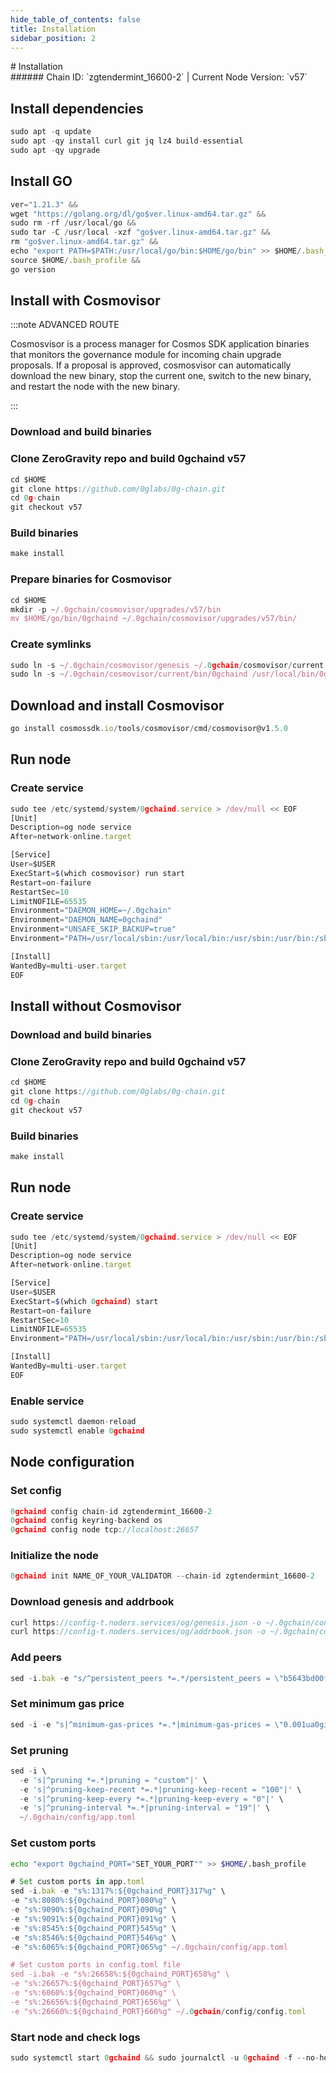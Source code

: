 ```yaml
---
hide_table_of_contents: false
title: Installation
sidebar_position: 2
---
```


<div class="h1-with-icon icon-og">
# Installation
</div>
###### Chain ID: `zgtendermint_16600-2` | Current Node Version: `v57`

## Install dependencies

```js
sudo apt -q update
sudo apt -qy install curl git jq lz4 build-essential
sudo apt -qy upgrade
```

## Install GO
```js
ver="1.21.3" &&
wget "https://golang.org/dl/go$ver.linux-amd64.tar.gz" &&
sudo rm -rf /usr/local/go &&
sudo tar -C /usr/local -xzf "go$ver.linux-amd64.tar.gz" &&
rm "go$ver.linux-amd64.tar.gz" &&
echo "export PATH=$PATH:/usr/local/go/bin:$HOME/go/bin" >> $HOME/.bash_profile &&
source $HOME/.bash_profile &&
go version
```

## Install with Cosmovisor
:::note ADVANCED ROUTE

Cosmosvisor is a process manager for Cosmos SDK application binaries that monitors the governance module for incoming chain upgrade proposals. If a proposal is approved, cosmosvisor can automatically download the new binary, stop the current one, switch to the new binary, and restart the node with the new binary.

:::
### Download and build binaries
### Clone ZeroGravity repo and build 0gchaind v57
```js
cd $HOME
git clone https://github.com/0glabs/0g-chain.git
cd 0g-chain
git checkout v57
```

### Build binaries
```js
make install
```
### Prepare binaries for Cosmovisor
```js
cd $HOME
mkdir -p ~/.0gchain/cosmovisor/upgrades/v57/bin
mv $HOME/go/bin/0gchaind ~/.0gchain/cosmovisor/upgrades/v57/bin/
```

### Create symlinks
```js
sudo ln -s ~/.0gchain/cosmovisor/genesis ~/.0gchain/cosmovisor/current -f
sudo ln -s ~/.0gchain/cosmovisor/current/bin/0gchaind /usr/local/bin/0gchaind -f
```

## Download and install Cosmovisor
```js
go install cosmossdk.io/tools/cosmovisor/cmd/cosmovisor@v1.5.0
```

## Run node
### Create service
```js
sudo tee /etc/systemd/system/0gchaind.service > /dev/null << EOF
[Unit]
Description=og node service
After=network-online.target

[Service]
User=$USER
ExecStart=$(which cosmovisor) run start
Restart=on-failure
RestartSec=10
LimitNOFILE=65535
Environment="DAEMON_HOME=~/.0gchain"
Environment="DAEMON_NAME=0gchaind"
Environment="UNSAFE_SKIP_BACKUP=true"
Environment="PATH=/usr/local/sbin:/usr/local/bin:/usr/sbin:/usr/bin:/sbin:/bin:/usr/games:/usr/local/games:/snap/bin:~/.0gchain/cosmovisor/current/bin"

[Install]
WantedBy=multi-user.target
EOF
```

## Install without Cosmovisor

### Download and build binaries
### Clone ZeroGravity repo and build 0gchaind v57
```js
cd $HOME
git clone https://github.com/0glabs/0g-chain.git
cd 0g-chain
git checkout v57
```

### Build binaries
```js
make install
```

## Run node
### Create service
```js
sudo tee /etc/systemd/system/0gchaind.service > /dev/null << EOF
[Unit]
Description=og node service
After=network-online.target

[Service]
User=$USER
ExecStart=$(which 0gchaind) start
Restart=on-failure
RestartSec=10
LimitNOFILE=65535
Environment="PATH=/usr/local/sbin:/usr/local/bin:/usr/sbin:/usr/bin:/sbin:/bin:/usr/games:/usr/local/games:/snap/bin"

[Install]
WantedBy=multi-user.target
EOF
```

### Enable service
```js
sudo systemctl daemon-reload
sudo systemctl enable 0gchaind
```

## Node configuration
### Set config
```js
0gchaind config chain-id zgtendermint_16600-2
0gchaind config keyring-backend os
0gchaind config node tcp://localhost:26657
```

### Initialize the node
```js
0gchaind init NAME_OF_YOUR_VALIDATOR --chain-id zgtendermint_16600-2
```

### Download genesis and addrbook
```js
curl https://config-t.noders.services/og/genesis.json -o ~/.0gchain/config/genesis.json
curl https://config-t.noders.services/og/addrbook.json -o ~/.0gchain/config/addrbook.json
```
### Add peers
```js
sed -i.bak -e "s/^persistent_peers *=.*/persistent_peers = \"b5643bd00f7329d538c90d83d5b83b9124925093@og-t-rpc.noders.services:23856\"/" ~/.0gchain/config/config.toml
```

### Set minimum gas price
```js
sed -i -e "s|^minimum-gas-prices *=.*|minimum-gas-prices = \"0.001ua0gi\"|" ~/.0gchain/config/app.toml
```
### Set pruning
```js
sed -i \
  -e 's|^pruning *=.*|pruning = "custom"|' \
  -e 's|^pruning-keep-recent *=.*|pruning-keep-recent = "100"|' \
  -e 's|^pruning-keep-every *=.*|pruning-keep-every = "0"|' \
  -e 's|^pruning-interval *=.*|pruning-interval = "19"|' \
  ~/.0gchain/config/app.toml
```

### Set custom ports

```bash
echo "export 0gchaind_PORT="SET_YOUR_PORT"" >> $HOME/.bash_profile
```

```js
# Set custom ports in app.toml
sed -i.bak -e "s%:1317%:${0gchaind_PORT}317%g" \
-e "s%:8080%:${0gchaind_PORT}080%g" \
-e "s%:9090%:${0gchaind_PORT}090%g" \
-e "s%:9091%:${0gchaind_PORT}091%g" \
-e "s%:8545%:${0gchaind_PORT}545%g" \
-e "s%:8546%:${0gchaind_PORT}546%g" \
-e "s%:6065%:${0gchaind_PORT}065%g" ~/.0gchain/config/app.toml

# Set custom ports in config.toml file
sed -i.bak -e "s%:26658%:${0gchaind_PORT}658%g" \
-e "s%:26657%:${0gchaind_PORT}657%g" \
-e "s%:6060%:${0gchaind_PORT}060%g" \
-e "s%:26656%:${0gchaind_PORT}656%g" \
-e "s%:26660%:${0gchaind_PORT}660%g" ~/.0gchain/config/config.toml
```

### Start node and check logs
```js
sudo systemctl start 0gchaind && sudo journalctl -u 0gchaind -f --no-hostname -o cat
```
